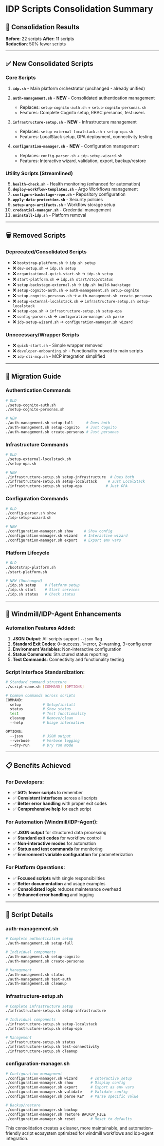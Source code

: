 # IDP Scripts Consolidation Summary

## 🎯 Consolidation Results

**Before**: 22 scripts
**After**: 11 scripts  
**Reduction**: 50% fewer scripts

---

## ✅ New Consolidated Scripts

### **Core Scripts**
1. **`idp.sh`** - Main platform orchestrator (unchanged - already unified)
2. **`auth-management.sh`** - **NEW** - Consolidated authentication management
   - Replaces: `setup-cognito-auth.sh` + `setup-cognito-personas.sh`
   - Features: Complete Cognito setup, RBAC personas, test users
   
3. **`infrastructure-setup.sh`** - **NEW** - Infrastructure management  
   - Replaces: `setup-external-localstack.sh` + `setup-opa.sh`
   - Features: LocalStack setup, OPA deployment, connectivity testing

4. **`configuration-manager.sh`** - **NEW** - Configuration management
   - Replaces: `config-parser.sh` + `idp-setup-wizard.sh` 
   - Features: Interactive wizard, validation, export, backup/restore

### **Utility Scripts (Streamlined)**
5. **`health-check.sh`** - Health monitoring (enhanced for automation)
6. **`deploy-workflow-templates.sh`** - Argo Workflows management
7. **`configure-backstage-repo.sh`** - Repository configuration  
8. **`apply-data-protection.sh`** - Security policies
9. **`setup-argo-artifacts.sh`** - Workflow storage setup
10. **`credential-manager.sh`** - Credential management
11. **`uninstall-idp.sh`** - Platform removal

---

## 🗑️ Removed Scripts

### **Deprecated/Consolidated Scripts**
- ❌ `bootstrap-platform.sh` → `idp.sh setup`
- ❌ `dev-setup.sh` → `idp.sh setup`  
- ❌ `organizational-quick-start.sh` → `idp.sh setup`
- ❌ `start-platform.sh` → `idp.sh start/stop/status`
- ❌ `setup-backstage-external.sh` → `idp.sh build-backstage`
- ❌ `setup-cognito-auth.sh` → `auth-management.sh setup-cognito`
- ❌ `setup-cognito-personas.sh` → `auth-management.sh create-personas`
- ❌ `setup-external-localstack.sh` → `infrastructure-setup.sh setup-localstack`
- ❌ `setup-opa.sh` → `infrastructure-setup.sh setup-opa`
- ❌ `config-parser.sh` → `configuration-manager.sh parse`
- ❌ `idp-setup-wizard.sh` → `configuration-manager.sh wizard`

### **Unnecessary/Wrapper Scripts**  
- ❌ `quick-start.sh` - Simple wrapper removed
- ❌ `developer-onboarding.sh` - Functionality moved to main scripts
- ❌ `idp-cli-mcp.sh` - MCP integration simplified

---

## 🔄 Migration Guide

### **Authentication Commands**
```bash
# OLD
./setup-cognito-auth.sh
./setup-cognito-personas.sh

# NEW  
./auth-management.sh setup-full      # Does both
./auth-management.sh setup-cognito   # Just Cognito
./auth-management.sh create-personas # Just personas
```

### **Infrastructure Commands**
```bash
# OLD
./setup-external-localstack.sh
./setup-opa.sh

# NEW
./infrastructure-setup.sh setup-infrastructure  # Does both
./infrastructure-setup.sh setup-localstack     # Just LocalStack
./infrastructure-setup.sh setup-opa           # Just OPA
```

### **Configuration Commands**
```bash
# OLD
./config-parser.sh show
./idp-setup-wizard.sh

# NEW
./configuration-manager.sh show     # Show config
./configuration-manager.sh wizard   # Interactive wizard
./configuration-manager.sh export   # Export env vars
```

### **Platform Lifecycle**
```bash
# OLD
./bootstrap-platform.sh
./start-platform.sh

# NEW (Unchanged)
./idp.sh setup    # Platform setup
./idp.sh start    # Start services
./idp.sh status   # Check status
```

---

## 🤖 Windmill/IDP-Agent Enhancements

### **Automation Features Added:**
1. **JSON Output**: All scripts support `--json` flag
2. **Standard Exit Codes**: 0=success, 1=error, 2=warning, 3=config error
3. **Environment Variables**: Non-interactive configuration
4. **Status Commands**: Structured status reporting
5. **Test Commands**: Connectivity and functionality testing

### **Script Interface Standardization:**
```bash
# Standard command structure
./script-name.sh [COMMAND] [OPTIONS]

# Common commands across scripts
COMMAND:
  setup          # Setup/install
  status         # Show status  
  test           # Test functionality
  cleanup        # Remove/clean
  --help         # Usage information

OPTIONS:
  --json         # JSON output
  --verbose      # Verbose logging
  --dry-run      # Dry run mode
```

---

## 📋 Benefits Achieved

### **For Developers:**
- ✅ **50% fewer scripts** to remember
- ✅ **Consistent interfaces** across all scripts
- ✅ **Better error handling** with proper exit codes
- ✅ **Comprehensive help** for each script

### **For Automation (Windmill/IDP-Agent):**
- ✅ **JSON output** for structured data processing
- ✅ **Standard exit codes** for workflow control
- ✅ **Non-interactive modes** for automation
- ✅ **Status and test commands** for monitoring
- ✅ **Environment variable configuration** for parameterization

### **For Platform Operations:**
- ✅ **Focused scripts** with single responsibilities
- ✅ **Better documentation** and usage examples
- ✅ **Consolidated logic** reduces maintenance overhead
- ✅ **Enhanced error handling** and logging

---

## 🔧 Script Details

### **auth-management.sh**
```bash
# Complete authentication setup
./auth-management.sh setup-full

# Individual components  
./auth-management.sh setup-cognito
./auth-management.sh create-personas

# Management
./auth-management.sh status
./auth-management.sh test-auth
./auth-management.sh cleanup
```

### **infrastructure-setup.sh**  
```bash
# Complete infrastructure setup
./infrastructure-setup.sh setup-infrastructure

# Individual components
./infrastructure-setup.sh setup-localstack
./infrastructure-setup.sh setup-opa

# Management
./infrastructure-setup.sh status
./infrastructure-setup.sh test-connectivity
./infrastructure-setup.sh cleanup
```

### **configuration-manager.sh**
```bash
# Configuration management
./configuration-manager.sh wizard      # Interactive setup
./configuration-manager.sh show        # Display config
./configuration-manager.sh export      # Export as env vars
./configuration-manager.sh validate    # Validate config
./configuration-manager.sh parse KEY   # Parse specific value

# Backup/restore  
./configuration-manager.sh backup
./configuration-manager.sh restore BACKUP_FILE
./configuration-manager.sh reset       # Reset to defaults
```

This consolidation creates a cleaner, more maintainable, and automation-friendly script ecosystem optimized for windmill workflows and idp-agent integration.